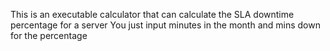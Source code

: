 This is an executable calculator that can calculate the SLA downtime percentage for a server
You just input minutes in the month and mins down for the percentage 
